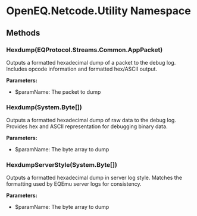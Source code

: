 ﻿# OpenEQ.Netcode.Utility Namespace

## Methods

### Hexdump(EQProtocol.Streams.Common.AppPacket)

Outputs a formatted hexadecimal dump of a packet to the debug log.
            Includes opcode information and formatted hex/ASCII output.

**Parameters:**

- $paramName: The packet to dump

### Hexdump(System.Byte[])

Outputs a formatted hexadecimal dump of raw data to the debug log.
            Provides hex and ASCII representation for debugging binary data.

**Parameters:**

- $paramName: The byte array to dump

### HexdumpServerStyle(System.Byte[])

Outputs a formatted hexadecimal dump in server log style.
            Matches the formatting used by EQEmu server logs for consistency.

**Parameters:**

- $paramName: The byte array to dump


